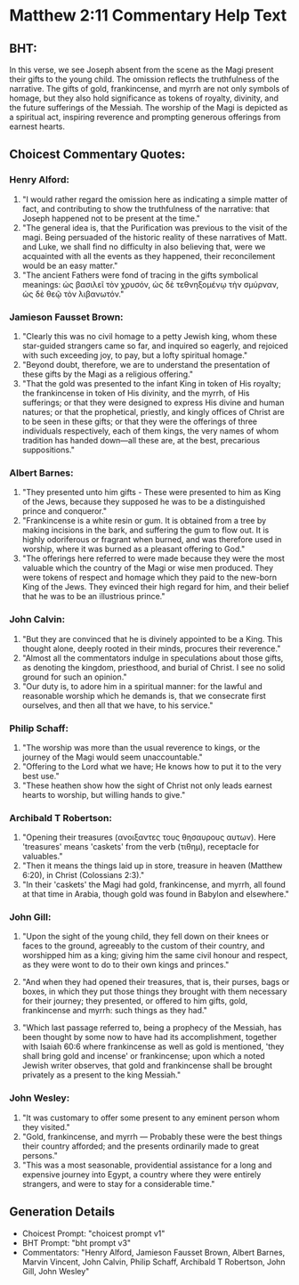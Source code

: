 # Matthew 2:11 Commentary Help Text

## BHT:
In this verse, we see Joseph absent from the scene as the Magi present their gifts to the young child. The omission reflects the truthfulness of the narrative. The gifts of gold, frankincense, and myrrh are not only symbols of homage, but they also hold significance as tokens of royalty, divinity, and the future sufferings of the Messiah. The worship of the Magi is depicted as a spiritual act, inspiring reverence and prompting generous offerings from earnest hearts.

## Choicest Commentary Quotes:
### Henry Alford:
1. "I would rather regard the omission here as indicating a simple matter of fact, and contributing to show the truthfulness of the narrative: that Joseph happened not to be present at the time."
2. "The general idea is, that the Purification was previous to the visit of the magi. Being persuaded of the historic reality of these narratives of Matt. and Luke, we shall find no difficulty in also believing that, were we acquainted with all the events as they happened, their reconcilement would be an easy matter."
3. "The ancient Fathers were fond of tracing in the gifts symbolical meanings: ὡς βασιλεῖ τὸν χρυσόν, ὡς δὲ τεθνηξομένῳ τὴν σμύρναν, ὡς δὲ θεῷ τὸν λιβανωτόν."

### Jamieson Fausset Brown:
1. "Clearly this was no civil homage to a petty Jewish king, whom these star-guided strangers came so far, and inquired so eagerly, and rejoiced with such exceeding joy, to pay, but a lofty spiritual homage."
2. "Beyond doubt, therefore, we are to understand the presentation of these gifts by the Magi as a religious offering."
3. "That the gold was presented to the infant King in token of His royalty; the frankincense in token of His divinity, and the myrrh, of His sufferings; or that they were designed to express His divine and human natures; or that the prophetical, priestly, and kingly offices of Christ are to be seen in these gifts; or that they were the offerings of three individuals respectively, each of them kings, the very names of whom tradition has handed down—all these are, at the best, precarious suppositions."

### Albert Barnes:
1. "They presented unto him gifts - These were presented to him as King of the Jews, because they supposed he was to be a distinguished prince and conqueror."
2. "Frankincense is a white resin or gum. It is obtained from a tree by making incisions in the bark, and suffering the gum to flow out. It is highly odoriferous or fragrant when burned, and was therefore used in worship, where it was burned as a pleasant offering to God."
3. "The offerings here referred to were made because they were the most valuable which the country of the Magi or wise men produced. They were tokens of respect and homage which they paid to the new-born King of the Jews. They evinced their high regard for him, and their belief that he was to be an illustrious prince."

### John Calvin:
1. "But they are convinced that he is divinely appointed to be a King. This thought alone, deeply rooted in their minds, procures their reverence."
2. "Almost all the commentators indulge in speculations about those gifts, as denoting the kingdom, priesthood, and burial of Christ. I see no solid ground for such an opinion."
3. "Our duty is, to adore him in a spiritual manner: for the lawful and reasonable worship which he demands is, that we consecrate first ourselves, and then all that we have, to his service."

### Philip Schaff:
1. "The worship was more than the usual reverence to kings, or the journey of the Magi would seem unaccountable."
2. "Offering to the Lord what we have; He knows how to put it to the very best use."
3. "These heathen show how the sight of Christ not only leads earnest hearts to worship, but willing hands to give."

### Archibald T Robertson:
1. "Opening their treasures (ανοιξαντες τους θησαυρους αυτων). Here 'treasures' means 'caskets' from the verb (τιθημ), receptacle for valuables."
2. "Then it means the things laid up in store, treasure in heaven (Matthew 6:20), in Christ (Colossians 2:3)."
3. "In their 'caskets' the Magi had gold, frankincense, and myrrh, all found at that time in Arabia, though gold was found in Babylon and elsewhere."

### John Gill:
1. "Upon the sight of the young child, they fell down on their knees or faces to the ground, agreeably to the custom of their country, and worshipped him as a king; giving him the same civil honour and respect, as they were wont to do to their own kings and princes." 

2. "And when they had opened their treasures, that is, their purses, bags or boxes, in which they put those things they brought with them necessary for their journey; they presented, or offered to him gifts, gold, frankincense and myrrh: such things as they had."

3. "Which last passage referred to, being a prophecy of the Messiah, has been thought by some now to have had its accomplishment, together with Isaiah 60:6 where frankincense as well as gold is mentioned, 'they shall bring gold and incense' or frankincense; upon which a noted Jewish writer observes, that gold and frankincense shall be brought privately as a present to the king Messiah."

### John Wesley:
1. "It was customary to offer some present to any eminent person whom they visited."
2. "Gold, frankincense, and myrrh — Probably these were the best things their country afforded; and the presents ordinarily made to great persons."
3. "This was a most seasonable, providential assistance for a long and expensive journey into Egypt, a country where they were entirely strangers, and were to stay for a considerable time."


## Generation Details
- Choicest Prompt: "choicest prompt v1"
- BHT Prompt: "bht prompt v3"
- Commentators: "Henry Alford, Jamieson Fausset Brown, Albert Barnes, Marvin Vincent, John Calvin, Philip Schaff, Archibald T Robertson, John Gill, John Wesley"
